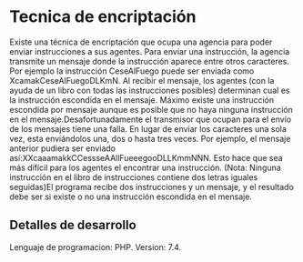 # Tecnica de encriptación

Existe una técnica de encriptación que ocupa una agencia para poder enviar instrucciones a sus agentes. Para enviar una instrucción, la agencia transmite un mensaje donde la instrucción aparece entre otros caracteres. Por ejemplo la instrucción CeseAlFuego puede ser enviada como XcamakCeseAlFuegoDLKmN. Al recibir el mensaje, los agentes (con la ayuda de un libro con todas las instrucciones posibles) determinan cual es la instrucción escondida en el mensaje. Máximo existe una instrucción escondida por mensaje aunque es posible que no haya ninguna instrucción en el mensaje.Desafortunadamente el transmisor que ocupan para el envío de los mensajes tiene una falla. En lugar de enviar los caracteres una sola vez, esta enviándolos una, dos o hasta tres veces. Por ejemplo, el mensaje anterior pudiera ser enviado así:XXcaaamakkCCessseAAllFueeegooDLLKmmNNN. Esto hace que sea más difícil para los agentes  el encontrar una instrucción. (Nota: Ninguna instrucción en el libro de instrucciones contiene dos letras iguales seguidas)El programa recibe dos instrucciones y un mensaje, y el resultado debe ser si existe o no una instrucción escondida en el mensaje.

## Detalles de desarrollo

Lenguaje de programacion: PHP.
Version: 7.4.